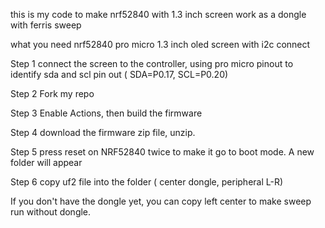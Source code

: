 this is my code to make nrf52840 with 1.3 inch screen work as a dongle with ferris sweep

what you need
nrf52840 pro micro
1.3 inch oled screen with i2c connect

Step 1 connect the screen to the controller, using pro micro pinout to identify sda and scl pin out ( SDA=P0.17, SCL=P0.20)

Step 2 Fork my repo 

Step 3 Enable Actions, then build the firmware

Step 4 download the firmware zip file, unzip.

Step 5 press reset on NRF52840 twice to make it go to boot mode. A new folder will appear

Step 6 copy uf2 file into the folder ( center dongle, peripheral L-R)


If you don't have the dongle yet, you can copy left center to make sweep run without dongle.





